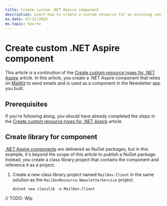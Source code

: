 ```yaml
---
title: Create custom .NET Aspire component
description: Learn how to create a custom resource for an existing containerized application.
ms.date: 07/12/2024
ms.topic: how-to
---
```


# Create custom .NET Aspire component

This article is a continution of the [Create custom resource types for .NET Aspire](custom-resources.md) article. In this article, you create a .NET Aspire component that relies on [MailKit](https://github.com/jstedfast/MailKit) to send emails and is used as a component in the Newsletter app you built.

## Prerequisites

If you're following along, you should have already completed the steps in the [Create custom resource types for .NET Aspire](custom-resources.md) article.

## Create library for component

[.NET Aspire components](../fundamentals/components-overview.md) are delivered as NuGet packages, but in this example, it's beyond the scope of this article to publish a NuGet package. Instead, you create a class library project that contains the component and reference it as a project.

1. Create a new class library project named `MailDev.Client` in the same solution as the `MailDevResource.NewsletterService` project.

    ```dotnetcli
    dotnet new classlib -o MailDev.Client
    ```

// TODO: Wip